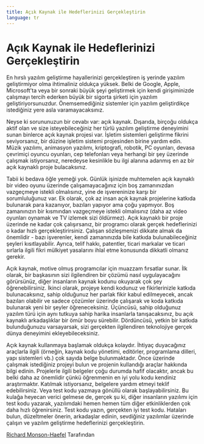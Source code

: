 ```yaml
---
title: Açık Kaynak ile Hedeflerinizi Gerçekleştirin
language: tr
---
```


# Açık Kaynak ile Hedeflerinizi Gerçekleştirin

En hırslı yazılım geliştirme hayallerinizi gerçekleştiren iş yerinde yazılım geliştirmiyor olma ihtimaliniz oldukça yüksek. Belki de Google, Apple, Microsoft'ta veya bir sonraki büyük şeyi geliştirmek için kendi girişiminizde çalışmayı tercih ederken büyük bir sigorta şirketi için yazılım geliştiriyorsunuzdur. Önemsemediğiniz sistemler için yazılım geliştirdikçe istediğiniz yere asla varamayacaksınız.

Neyse ki sorununuzun bir cevabı var: açık kaynak. Dışarıda, birçoğu oldukça aktif olan ve size isteyebileceğiniz her türlü yazılım geliştirme deneyimini sunan binlerce açık kaynak projesi var. İşletim sistemleri geliştirme fikrini seviyorsanız, bir düzine işletim sistemi projesinden birine yardım edin. Müzik yazılımı, animasyon yazılımı, kriptografi, robotik, PC oyunları, devasa çevrimiçi oyuncu oyunları, cep telefonları veya herhangi bir şey üzerinde çalışmak istiyorsanız, neredeyse kesinlikle bu ilgi alanına adanmış en az bir açık kaynaklı proje bulacaksınız.

Tabii ki bedava öğle yemeği yok. Günlük işinizde muhtemelen açık kaynaklı bir video oyunu üzerinde çalışamayacağınız için boş zamanınızdan vazgeçmeye istekli olmalısınız, yine de işvereninize karşı bir sorumluluğunuz var. Ek olarak, çok az insan açık kaynak projelerine katkıda bulunarak para kazanıyor, bazıları yapıyor ama çoğu yapmıyor. Boş zamanınızın bir kısmından vazgeçmeye istekli olmalısınız (daha az video oyunları oynamak ve TV izlemek sizi öldürmez). Açık kaynaklı bir proje üzerinde ne kadar çok çalışırsanız, bir programcı olarak gerçek hedeflerinizi o kadar hızlı gerçekleştirirsiniz. Çalışan sözleşmenizi dikkate almak da önemlidir - bazı işverenler, kendi zamanınızda bile katkıda bulunabileceğiniz şeyleri kısıtlayabilir. Ayrıca, telif hakkı, patentler, ticari markalar ve ticari sırlarla ilgili fikri mülkiyet yasalarını ihlal etme konusunda dikkatli olmanız gerekir.

Açık kaynak, motive olmuş programcılar için muazzam fırsatlar sunar. İlk olarak, bir başkasının sizi ilgilendiren bir çözümü nasıl uygulayacağını görürsünüz, diğer insanların kaynak kodunu okuyarak çok şey öğrenebilirsiniz. İkinci olarak, projeye kendi kodunuz ve fikirlerinizle katkıda bulunacaksınız, sahip olduğunuz her parlak fikir kabul edilmeyecek, ancak bazıları olabilir ve sadece çözümler üzerinde çalışarak ve koda katkıda bulunarak yeni bir şeyler öğreneceksiniz. Üçüncüsü, sahip olduğunuz yazılım türü için aynı tutkuya sahip harika insanlarla tanışacaksınız, bu açık kaynaklı arkadaşlıklar bir ömür boyu sürebilir. Dördüncüsü, yetkin bir katkıda bulunduğunuzu varsayarsak, sizi gerçekten ilgilendiren teknolojiye gerçek dünya deneyimini ekleyebileceksiniz.

Açık kaynak kullanmaya başlamak oldukça kolaydır. İhtiyaç duyacağınız araçlarla ilgili (örneğin, kaynak kodu yönetimi, editörler, programlama dilleri, yapı sistemleri vb.) çok sayıda belge bulunmaktadır. Önce üzerinde çalışmak istediğiniz projeyi bulun ve projenin kullandığı araçlar hakkında bilgi edinin. Projelerle ilgili belgeler çoğu durumda hafif olacaktır, ancak bu belki daha az önemlidir çünkü öğrenmenin en iyi yolu kodu kendiniz araştırmaktır. Katılmak istiyorsanız, belgelere yardım etmeyi teklif edebilirsiniz. Veya test kodu yazmaya gönüllü olarak başlayabilirsiniz. Bu kulağa heyecan verici gelmese de, gerçek şu ki, diğer insanların yazılımı için test kodu yazarak, yazılımdaki hemen hemen tüm diğer etkinliklerden çok daha hızlı öğrenirsiniz. Test kodu yazın, gerçekten iyi test kodu. Hataları bulun, düzeltmeler önerin, arkadaşlar edinin, sevdiğiniz yazılımlar üzerinde çalışın ve yazılım geliştirme hedeflerinizi gerçekleştirin.

[Richard Monson-Haefel](http://programmer.97things.oreilly.com/wiki/index.php/Richard_Monson-Haefel) Tarafından